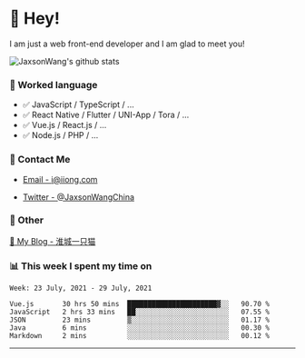 # 👋 Hey!

I am just a web front-end developer and I am glad to meet you!

![JaxsonWang's github stats](https://github-readme-stats.vercel.app/api?username=JaxsonWang&&show_icons=true&&title_color=1abc9c&&icon_color=1abc9c)


### 📝 Worked language

- ✅ JavaScript / TypeScript / ...
- ✅ React Native / Flutter / UNI-App / Tora / ...
- ✅ Vue.js / React.js / ...
- ✅ Node.js / PHP / ...

### 📮 Contact Me

- [Email - i@iiong.com](mailto:i@iiong.com)

- [Twitter - @JaxsonWangChina](https://twitter.com/JaxsonWangChina)

### 🤪 Other

[📌 My Blog - 淮城一只猫](https://iiong.com)

### 📊 This week I spent my time on

<!--START_SECTION:waka-->
```text
Week: 23 July, 2021 - 29 July, 2021

Vue.js       30 hrs 50 mins  ██████████████████████▓░░   90.70 % 
JavaScript   2 hrs 33 mins   ██░░░░░░░░░░░░░░░░░░░░░░░   07.55 % 
JSON         23 mins         ▒░░░░░░░░░░░░░░░░░░░░░░░░   01.17 % 
Java         6 mins          ░░░░░░░░░░░░░░░░░░░░░░░░░   00.30 % 
Markdown     2 mins          ░░░░░░░░░░░░░░░░░░░░░░░░░   00.12 % 
```
<!--END_SECTION:waka-->

---
